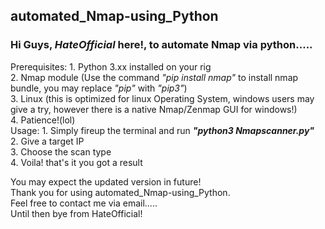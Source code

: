 ## automated_Nmap-using_Python 
### Hi Guys, _HateOfficial_ here!, to automate Nmap via python.....

Prerequisites:
      1. Python 3.xx installed on your rig  
      2. Nmap module (Use the command *"pip install nmap"* to install nmap bundle, you may replace *"pip"* with *"pip3"*)  
      3. Linux (this is optimized for linux Operating System, windows users may give a try, however there is a native Nmap/Zenmap GUI for windows!)  
      4. Patience!(lol)  
Usage:
      1. Simply fireup the terminal and run ***"python3 Nmapscanner.py"***  
      2. Give a target IP  
      3. Choose the scan type  
      4. Voila! that's it you got a result  
      
You may expect the updated version in future!  
Thank you for using automated_Nmap-using_Python.  
Feel free to contact me via email.....  
Until then bye from HateOfficial!  
